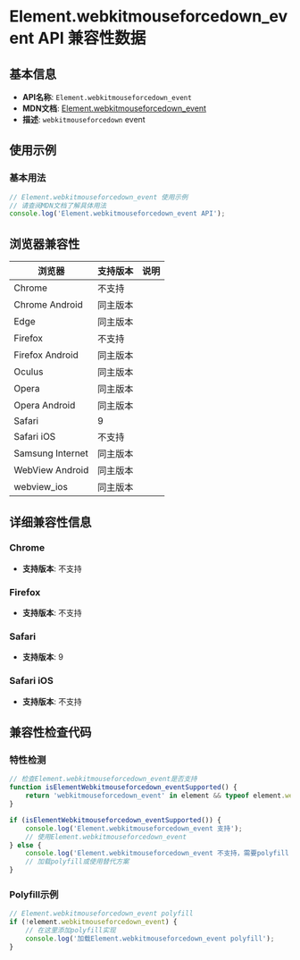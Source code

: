 # Element.webkitmouseforcedown_event API 兼容性数据

## 基本信息

- **API名称**: `Element.webkitmouseforcedown_event`
- **MDN文档**: [Element.webkitmouseforcedown_event](https://developer.mozilla.org/docs/Web/API/Element/webkitmouseforcedown_event)
- **描述**: `webkitmouseforcedown` event

## 使用示例

### 基本用法

```javascript
// Element.webkitmouseforcedown_event 使用示例
// 请查阅MDN文档了解具体用法
console.log('Element.webkitmouseforcedown_event API');
```

## 浏览器兼容性

| 浏览器 | 支持版本 | 说明 |
|--------|----------|------|
| Chrome | 不支持 |  |
| Chrome Android | 同主版本 |  |
| Edge | 同主版本 |  |
| Firefox | 不支持 |  |
| Firefox Android | 同主版本 |  |
| Oculus | 同主版本 |  |
| Opera | 同主版本 |  |
| Opera Android | 同主版本 |  |
| Safari | 9 |  |
| Safari iOS | 不支持 |  |
| Samsung Internet | 同主版本 |  |
| WebView Android | 同主版本 |  |
| webview_ios | 同主版本 |  |

## 详细兼容性信息

### Chrome

- **支持版本**: 不支持

### Firefox

- **支持版本**: 不支持

### Safari

- **支持版本**: 9

### Safari iOS

- **支持版本**: 不支持

## 兼容性检查代码

### 特性检测

```javascript
// 检查Element.webkitmouseforcedown_event是否支持
function isElementWebkitmouseforcedown_eventSupported() {
    return 'webkitmouseforcedown_event' in element && typeof element.webkitmouseforcedown_event === 'function';
}

if (isElementWebkitmouseforcedown_eventSupported()) {
    console.log('Element.webkitmouseforcedown_event 支持');
    // 使用Element.webkitmouseforcedown_event
} else {
    console.log('Element.webkitmouseforcedown_event 不支持，需要polyfill');
    // 加载polyfill或使用替代方案
}
```

### Polyfill示例

```javascript
// Element.webkitmouseforcedown_event polyfill
if (!element.webkitmouseforcedown_event) {
    // 在这里添加polyfill实现
    console.log('加载Element.webkitmouseforcedown_event polyfill');
}
```

